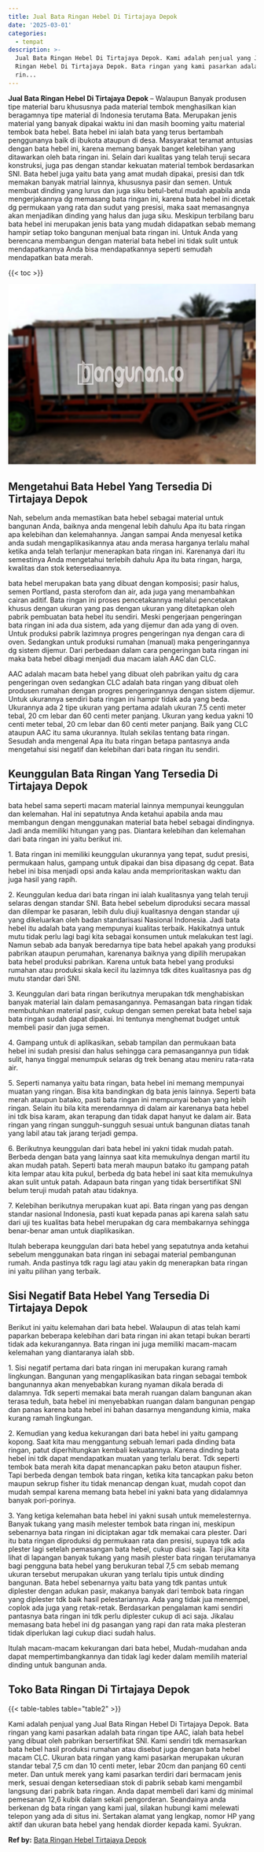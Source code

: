 ```yaml
---
title: Jual Bata Ringan Hebel Di Tirtajaya Depok
date: '2025-03-01'
categories:
  - tempat
description: >-
  Jual Bata Ringan Hebel Di Tirtajaya Depok. Kami adalah penjual yang Jual Bata
  Ringan Hebel Di Tirtajaya Depok. Bata ringan yang kami pasarkan adalah bata
  rin...
---
```


**Jual Bata Ringan Hebel Di Tirtajaya Depok** – Walaupun Banyak produsen tipe material baru khususnya pada material tembok menghasilkan kian beragamnya tipe material di Indonesia terutama Bata. Merupakan jenis material yang banyak dipakai waktu ini dan masih booming yaitu material tembok bata hebel. Bata hebel ini ialah bata yang terus bertambah penggunanya baik di ibukota ataupun di desa. Masyarakat teramat antusias dengan bata hebel ini, karena memang banyak banget kelebihan yang ditawarkan oleh bata ringan ini. Selain dari kualitas yang telah teruji secara konstruksi, juga pas dengan standar kekuatan material tembok berdasarkan SNI. Bata hebel juga yaitu bata yang amat mudah dipakai, presisi dan tdk memakan banyak matrial lainnya, khususnya pasir dan semen. Untuk membuat dinding yang lurus dan juga siku betul-betul mudah apabila anda mengerjakannya dg memasang bata ringan ini, karena bata hebel ini dicetak dg permukaan yang rata dan sudut yang presisi, maka saat memasangnya akan menjadikan dinding yang halus dan juga siku. Meskipun terbilang baru bata hebel ini merupakan jenis bata yang mudah didapatkan sebab memang hampir setiap toko bangunan menjual bata ringan ini. Untuk Anda yang berencana membangun dengan material bata hebel ini tidak sulit untuk mendapatkannya Anda bisa mendapatkannya seperti semudah mendapatkan bata merah.

{{< toc >}}

![Jual Bata Ringan Hebel Di Tirtajaya Depok](/images/jual-hebel-murah-10.png)

## Mengetahui Bata Hebel Yang Tersedia Di Tirtajaya Depok

Nah, sebelum anda memastikan bata hebel sebagai material untuk bangunan Anda, baiknya anda mengenal lebih dahulu Apa itu bata ringan apa kelebihan dan kelemahannya. Jangan sampai Anda menyesal ketika anda sudah mengaplikasikannya atau anda merasa harganya terlalu mahal ketika anda telah terlanjur menerapkan bata ringan ini. Karenanya dari itu semestinya Anda mengetahui terlebih dahulu Apa itu bata ringan, harga, kwalitas dan stok ketersediaannya.

bata hebel merupakan bata yang dibuat dengan komposisi; pasir halus, semen Portland, pasta sterofom dan air, ada juga yang menambahkan cairan aditif. Bata ringan ini proses pencetakannya melalui pencetakan khusus dengan ukuran yang pas dengan ukuran yang ditetapkan oleh pabrik pembuatan bata hebel itu sendiri. Meski pengerjaan pengeringan bata ringan ini ada dua sistem, ada yang dijemur dan ada yang di oven. Untuk produksi pabrik lazimnya progres pengeringan nya dengan cara di oven. Sedangkan untuk produksi rumahan (manual) maka pengeringannya dg sistem dijemur. Dari perbedaan dalam cara pengeringan bata ringan ini maka bata hebel dibagi menjadi dua macam ialah AAC dan CLC.

AAC adalah macam bata hebel yang dibuat oleh pabrikan yaitu dg cara pengeringan oven sedangkan CLC adalah bata ringan yang dibuat oleh produsen rumahan dengan progres pengeringannya dengan sistem dijemur. Untuk ukurannya sendiri bata ringan ini hampir tidak ada yang beda. Ukurannya ada 2 tipe ukuran yang pertama adalah ukuran 7.5 centi meter tebal, 20 cm lebar dan 60 centi meter panjang. Ukuran yang kedua yakni 10 centi meter tebal, 20 cm lebar dan 60 centi meter panjang. Baik yang CLC ataupun AAC itu sama ukurannya. Itulah sekilas tentang bata ringan. Sesudah anda mengenal Apa itu bata ringan betapa pantasnya anda mengetahui sisi negatif dan kelebihan dari bata ringan itu sendiri.

## Keunggulan Bata Ringan Yang Tersedia Di Tirtajaya Depok

bata hebel sama seperti macam material lainnya mempunyai keunggulan dan kelemahan. Hal ini sepatutnya Anda ketahui apabila anda mau membangun dengan menggunakan material bata hebel sebagai dindingnya. Jadi anda memiliki hitungan yang pas. Diantara kelebihan dan kelemahan dari bata ringan ini yaitu berikut ini.

1\. Bata ringan ini memiliki keunggulan ukurannya yang tepat, sudut presisi, permukaan halus, gampang untuk dipakai dan bisa dipasang dg cepat. Bata hebel ini bisa menjadi opsi anda kalau anda memprioritaskan waktu dan juga hasil yang rapih.

2\. Keunggulan kedua dari bata ringan ini ialah kualitasnya yang telah teruji selaras dengan standar SNI. Bata hebel sebelum diproduksi secara massal dan dilempar ke pasaran, lebih dulu diuji kualitasnya dengan standar uji yang dikeluarkan oleh badan standarisasi Nasional Indonesia. Jadi bata hebel itu adalah bata yang mempunyai kualitas terbaik. Hakikatnya untuk mutu tidak perlu lagi bagi kita sebagai konsumen untuk melakukan test lagi. Namun sebab ada banyak beredarnya tipe bata hebel apakah yang produksi pabrikan ataupun perumahan, karenanya baiknya yang dipilih merupakan bata hebel produksi pabrikan. Karena untuk bata hebel yang produksi rumahan atau produksi skala kecil itu lazimnya tdk dites kualitasnya pas dg mutu standar dari SNI.

3\. Keunggulan dari bata ringan berikutnya merupakan tdk menghabiskan banyak material lain dalam pemasangannya. Pemasangan bata ringan tidak membutuhkan material pasir, cukup dengan semen perekat bata hebel saja bata ringan sudah dapat dipakai. Ini tentunya menghemat budget untuk membeli pasir dan juga semen.

4\. Gampang untuk di aplikasikan, sebab tampilan dan permukaan bata hebel ini sudah presisi dan halus sehingga cara pemasangannya pun tidak sulit, hanya tinggal menumpuk selaras dg trek benang atau meniru rata-rata air.

5\. Seperti namanya yaitu bata ringan, bata hebel ini memang mempunyai muatan yang ringan. Bisa kita bandingkan dg bata jenis lainnya. Seperti bata merah ataupun batako, pasti bata ringan ini mempunyai beban yang lebih ringan. Selain itu bila kita merendamnya di dalam air karenanya bata hebel ini tdk bisa karam, akan terapung dan tidak dapat hanyut ke dalam air. Bata ringan yang ringan sungguh-sungguh sesuai untuk bangunan diatas tanah yang labil atau tak jarang terjadi gempa.

6\. Berikutnya keunggulan dari bata hebel ini yakni tidak mudah patah. Berbeda dengan bata yang lainnya saat kita memukulnya dengan martil itu akan mudah patah. Seperti bata merah maupun batako itu gampang patah kita lempar atau kita pukul, berbeda dg bata hebel ini saat kita memukulnya akan sulit untuk patah. Adapaun bata ringan yang tidak bersertifikat SNI belum teruji mudah patah atau tidaknya.

7\. Kelebihan berikutnya merupakan kuat api. Bata ringan yang pas dengan standar nasional Indonesia, pasti kuat kepada panas api karena salah satu dari uji tes kualitas bata hebel merupakan dg cara membakarnya sehingga benar-benar aman untuk diaplikasikan.

Itulah beberapa keunggulan dari bata hebel yang sepatutnya anda ketahui sebelum menggunakan bata ringan ini sebagai material pembangunan rumah. Anda pastinya tdk ragu lagi atau yakin dg menerapkan bata ringan ini yaitu pilihan yang terbaik.

## Sisi Negatif Bata Hebel Yang Tersedia Di Tirtajaya Depok

Berikut ini yaitu kelemahan dari bata hebel. Walaupun di atas telah kami paparkan beberapa kelebihan dari bata ringan ini akan tetapi bukan berarti tidak ada kekurangannya. Bata ringan ini juga memiliki macam-macam kelemahan yang diantaranya ialah sbb.

1\. Sisi negatif pertama dari bata ringan ini merupakan kurang ramah lingkungan. Bangunan yang mengaplikasikan bata ringan sebagai tembok bangunannya akan menyebabkan kurang nyaman dikala berada di dalamnya. Tdk seperti memakai bata merah ruangan dalam bangunan akan terasa teduh, bata hebel ini menyebabkan ruangan dalam bangunan pengap dan panas karena bata hebel ini bahan dasarnya mengandung kimia, maka kurang ramah lingkungan.

2\. Kemudian yang kedua kekurangan dari bata hebel ini yaitu gampang kopong. Saat kita mau menggantung sebuah lemari pada dinding bata ringan, patut diperhitungkan kembali kekuatannya. Karena dinding bata hebel ini tdk dapat mendapatkan muatan yang terlalu berat. Tdk seperti tembok bata merah kita dapat menancapkan paku beton ataupun fisher. Tapi berbeda dengan tembok bata ringan, ketika kita tancapkan paku beton maupun sekrup fisher itu tidak menancap dengan kuat, mudah copot dan mudah sempal karena memang bata hebel ini yakni bata yang didalamnya banyak pori-porinya.

3\. Yang ketiga kelemahan bata hebel ini yakni susah untuk memelesternya. Banyak tukang yang masih melester tembok bata ringan ini, meskipun sebenarnya bata ringan ini diciptakan agar tdk memakai cara plester. Dari itu bata ringan diproduksi dg permukaan rata dan presisi, supaya tdk ada plester lagi setelah pemasangan bata hebel, cukup diaci saja. Tapi jika kita lihat di lapangan banyak tukang yang masih plester bata ringan terutamanya bagi pengguna bata hebel yang berukuran tebal 7,5 cm sebab memang ukuran tersebut merupakan ukuran yang terlalu tipis untuk dinding bangunan. Bata hebel sebenarnya yaitu bata yang tdk pantas untuk diplester dengan adukan pasir, makanya banyak dari tembok bata ringan yang diplester tdk baik hasil pelestariannya. Ada yang tidak jua menempel, coplok ada juga yang retak-retak. Berdasarkan pengalaman kami sendiri pantasnya bata ringan ini tdk perlu diplester cukup di aci saja. Jikalau memasang bata hebel ini dg pasangan yang rapi dan rata maka plesteran tidak diperlukan lagi cukup diaci sudah halus.

Itulah macam-macam kekurangan dari bata hebel, Mudah-mudahan anda dapat mempertimbangkannya dan tidak lagi keder dalam memilih material dinding untuk bangunan anda.

## Toko Bata Ringan Di Tirtajaya Depok

{{< table-tables table="table2" >}}

Kami adalah penjual yang Jual Bata Ringan Hebel Di Tirtajaya Depok. Bata ringan yang kami pasarkan adalah bata ringan tipe AAC, ialah bata hebel yang dibuat oleh pabrikan bersertifikat SNI. Kami sendiri tdk memasarkan bata hebel hasil produksi rumahan atau disebut juga dengan bata hebel macam CLC. Ukuran bata ringan yang kami pasarkan merupakan ukuran standar tebal 7,5 cm dan 10 centi meter, lebar 20cm dan panjang 60 centi meter. Dan untuk merek yang kami pasarkan terdiri dari bermacam jenis merk, sesuai dengan ketersediaan stok di pabrik sebab kami mengambil langsung dari pabrik bata ringan. Anda dapat membeli dari kami dg minimal pemesanan 12,6 kubik dalam sekali pengorderan. Seandainya anda berkenan dg bata ringan yang kami jual, silakan hubungi kami melewati telepon yang ada di situs ini. Sertakan alamat yang lengkap, nomor HP yang aktif dan ukuran bata hebel yang hendak diorder kepada kami. Syukran.

**Ref by:** [Bata Ringan Hebel Tirtajaya Depok](https://id.wikipedia.org/wiki/Bata)

